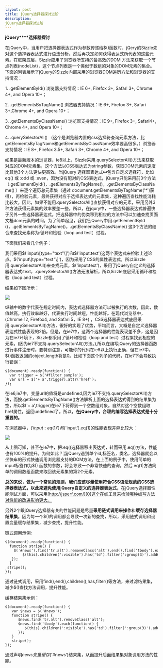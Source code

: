 ```yaml
---
layout: post
title: jQuery选择器探讨进阶
description: 
jQuery选择器探讨进阶
---
```


**jQuery****选择器探讨**

在jQuery中，当用户把选择器表达式作为参数传递给$()函数时，jQery的Sizzle先对这个选择器表达式进行语法分析，然后再决定如何获得表达式所代表的这些元素。在框架底层，Sizzle应用了浏览器所支持的最高效的DOM 方法来获取一个节点列表(nodeList)，这个节点列表是一个类似于数组的对象的DOM元素的集合。下面的列表展示了jQuery的Sizzle内部采用的浏览器DOM遍历方法和浏览器的支持情况：

1\. .getElementById()  浏览器支持情况：IE 6+, Firefox 3+, Safari 3+, Chrome 4+, and Opera 10+；

2\. .getElementsByTagName()  浏览器支持情况：IE 6+, Firefox 3+, Safari 3+,Chrome 4+, and Opera 10+；

3\. .getElementsByClassName() 浏览器支持情况：IE 9+, Firefox 3+, Safari4+, Chrome 4+, and Opera 10+；

4\. .querySelectorAll() （这个是浏览器内置的css选择符查询元素方法，比getElementsByTagName和getElementsByClassName效率要高很多。）浏览器支持情况：IE 8+, Firefox 3.5+, Safari 3+, Chrome 4+, and Opera 10+；

如果是最新版本的浏览器，ie8以上，Sizzle采用.querySelectorAll()方法来获取对应的DOM元素集，这个方法以CSS表达式为string参数，获取DOM元素的速度比其他3个方法更快更高效。当jQuery 选择器表达式中包含自定义选择符，比如eq() 或  :odd 或 :even，因为没有配对的CSS表达式，jQuery只能采用前3个方法（.getElementById()，.getElementsByTagName()，.getElementsByClassName() ）来逐个遍历总元素集（通过 document.getElementsByTagName('\*')获得），再检验元素，最终获得对应于选择表达式的元素集，这种遍历查找性能消耗比较大。因此，如果不能用.querySelectorAll()直接获得对应的元素，采用另外3种方法获得元素集的效率要差一些，所以，在jqury中，一些选择器表达式普遍快于另外一些选择器表达式，把选择器中的伪类移到相应的方法中可以加速查找页面文档dom元素的时间。为了简单起见，我们把jQuery中用.getElementById ()，.getElementsByTagName()，.getElementsByClassName() 这3个方法的结合来查找元素称为:循环和检验（loop and test）过程。

下面我们来看几个例子：

我们采用$('input\[type="text"\]')和$('input:text')这两个表达式来检验上述论点。$('input\[type="text"\]')，因为采用了CSS的属性表达式，所以Sizzle用.querySelectorAll()来查找元素，$('input:text')，采用了jQuery自定义的选择器表达式:text，.querySelectorAll()方法无法解析，所以Sizzle底层采用循环和检验（loop and test）过程。

结果如下图所示：

![](http://f.hiphotos.baidu.com/album/pic/item/7a899e510fb30f24b797284dc995d143ad4b036b.jpg)

纵轴中的数字代表在规定时间内，表达式选择器方法可以被执行的次数，因此，数值越高，执行效率越好，代表执行时间越短，性能越好。在现代浏览器中，(Chrome 12, Firefox4, and Safari 5，IE 8+) ，CSS选择器表达式底层采用.querySelectorAll()方法，很好的实现了优势，平均而言，大概是自定义选择器表达式性能表现的2倍。但是，在ie7中，这两个选择器的性能表现差不多，这是因为在ie7环境下，Sizzle都采用了循环和检验（loop and test）过程累找到相应的元素，(因为ie7不支持.querySelectorAll()方法。),所以在编写jQuery的选择器函数进行事件注册时，要特别注意，可能你的代码在ie8以上执行正确，但在ie7中，$()函数返回的object.length将是0。比如下面这个列子的代码，在ie7下会导致执行错误：
    
    $(document).ready(function() {
      var trigger = $('#filter_sample');
      var url = $('+ a',trigger).attr('href');
    });

在ie6,ie7中，变量url的值将是undefined,因为ie7不支持.querySelectorAll()方法，而按.getElementsByTagName()方法解析上面的选择表达式得到的结果集为空，所以$('+ a',trigger)在ie7下将得到一个空数组对象。自然对这个空数组取href属性，返回undefined了。所以，**在jQuery中，合理的编写选择表达式是十分重要的。**

在浏览器中，$('input:eq(1)')和$('input').eq(1)的性能表现差异比较大：

![](http://h.hiphotos.baidu.com/album/pic/item/0eb30f2442a7d9333fa5203dac4bd11373f0016b.jpg)

从上图可知，甚至在ie7中，把:eq()选择器移出表达式，转而采用.eq()方法，性能也有100%的提升。为何如此？当jQuery遇到单个id,标签名，类名，选择器就会以坐快车的形式快速调用浏览器支持的DOM方法，在上面的例子中，使用简单的input标签作为$() 函数的参数，将会导致一个非常快速的查询。然后.eq(1)方法简单的调用数组函数来取回该元素集的第2个元素。

**总的来说，做为一个常见的规则，我们应该尽量使用符合CSS语法规范的CSS选择器表达式，以此来避免使用jQuery自定义的选择器表达式**，在jQuery选择器性能测试方面，可以采用[http://jsperf.com/][0]这个在线工具来检验哪种编写方法对性能的改进影响更大。

另外2个跟jQuery选择器有关的性能问题是尽量**采用链式调用来操作**和**缓存选择器结果集**。因为每一个$()的调用都会导致一次新的查找，所以，采用链式调用和设置变量缓存结果集，减少查找，提升性能。

链式调用示例:
    
    $(document).ready(function() {
      function stripe() {
        $('#news').find('tr.alt').removeClass('alt').end().find('tbody').each(function() {
            $(this).children(':visible').has('td').filter(':group(3)').addClass('alt');
       });
      }
     stripe();
    });

通过链式调用，采用find(),end(),children(),has,filter()等方法，来过滤结果集，减少$()查找方法调用，提升性能。

缓存结果集示例：
    
    $(document).ready(function() {
       var $news = $('#news');
       function stripe() {
          $news.find('tr.alt').removeClass('alt');
          $news.find('tbody').each(function() {
             $(this).children(':visible').has('td').filter(':group(3)').addClass('alt');
          });
       }
       stripe();
    });

通过声明$news变量缓存$('\#news')结果集，从而提升后面结果集对象调用方法的性能。


[0]: http://jsperf.com/